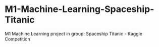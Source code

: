 # M1-Machine-Learning-Spaceship-Titanic
M1 Machine Learning project in group: Spaceship Titanic - Kaggle Competition
